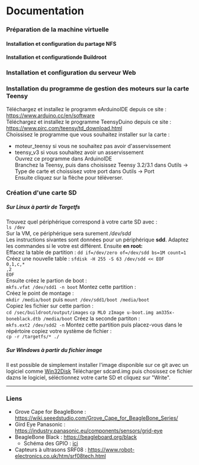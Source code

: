 # Documentation
### Préparation de la machine virtuelle
#### Installation et configuration du partage NFS
#### Installation et configurationde Buildroot
### Installation et configuration du serveur Web
### Installation du programme de gestion des moteurs sur la carte Teensy
Téléchargez et installez  le programm eArduinoIDE depuis ce site : https://www.arduino.cc/en/software  
Téléchargez et installez le programme TeensyDuino depuis ce site : https://www.pjrc.com/teensy/td_download.html  
Choissisez le programme que vous souhaitez installer sur la carte :  
* moteur_teensy si vous ne souhaitez pas avoir d'asservissement
* teensy_v3 si vous souhaitez avoir un asservissement  
Ouvrez ce programme dans ArduinoIDE  
Branchez la Teensy, puis dans choisissez Teensy 3.2/3.1 dans Outils -> Type de carte et choissisez votre port dans Outils -> Port  
Ensuite cliquez sur la flèche pour téléverser.

### Création d'une carte SD
##### Sur Linux à partir de Targetfs
Trouvez quel périphérique correspond à votre carte SD avec :  
``` ls /dev ```  
Sur la VM, ce périphérique sera surement */dev/sdd*  
Les instructions sivantes sont données pour un périphérique **sdd**. Adaptez les commandes si le votre est différent.
Ensuite **en root:**  
Effacez la table de partition :
``` dd if=/dev/zero of=/dev/sdd bs=1M count=1 ```  
Créez une nouvelle table : ``` sfdisk -H 255 -S 63 /dev/sdd << EOF ```  
``` 0,1,c,* ```  
``` ,2 ```   
``` EOF ```  
Ensuite créez le partion de boot :  
``` mkfs.vfat /dev/sdd1 -n boot ```
Montez cette partition :  
Créez le point de montage :  
``` mkdir /media/boot ``` puis 
``` mount /dev/sdd1/boot /media/boot ```  
Copiez les fichier sur cette partion :  
``` cd /sec/buildroot/output/images ```
``` cp MLO zImage u-boot.img am335x-boneblack.dtb /media/boot ```
Créez la seconde partiton :  
``` mkfs.ext2 /dev/sdd2 -n ```
Montez cette partition puis placez-vous dans le répértoire copiez votre système de fichier :  
``` cp -r /targetfs/* ./ ```
  
  
##### Sur Windows à partir du fichier image
Il est possible de simplement installer l'image disponible sur ce git avec un logiciel comme [Win32Disk](https://sourceforge.net/projects/win32diskimager/)
Télécharger sdcard.img puis chosissez ce fichier dazns le logiciel, séléctionnez votre carte SD et cliquez sur "Write".
***
### Liens
 * Grove Cape for BeagleBone : https://wiki.seeedstudio.com/Grove_Cape_for_BeagleBone_Series/
 * Gird Eye Panasonic : https://industry.panasonic.eu/components/sensors/grid-eye
 * BeagleBone Black : https://beagleboard.org/black
   * Schéma des GPIO : [ici](https://www.mathworks.com/help/supportpkg/beagleboneio/ug/the-beaglebone-black-gpio-pins.html)
 * Capteurs à ultrasons SRF08 : https://www.robot-electronics.co.uk/htm/srf08tech.html
  
